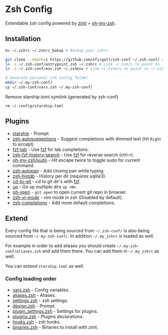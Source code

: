 # Zsh Config
Extendable zsh config powered by [zinit](https://github.com/zdharma-continuum/zinit) + [oh-my-zsh](https://github.com/ohmyzsh/ohmyzsh).

## Installation
```bash
mv ~/.zshrc ~/.zshrc_bakup # Backup your zshrc

git clone --depth=1 https://github.com/ofirgall/zsh-conf ~/.zsh-conf/ # Clone zsh-conf
ln -s ~/.zsh-conf/entrypoint.zsh ~/.zshrc # Link ~/.zshrc to point to ~/.zsh-conf/entrypoint.zsh
ln -s ~/.zsh-conf/env.zsh ~/.zshenv # Link ~/.zshenv to point to ~/.zsh-conf/env.zsh

# Generate personal zsh config folder
mkdir ~/.my-zsh-conf/
cp ~/.zsh-conf/vars.zsh ~/.my-zsh-conf/
```

Remove starship.toml symlink (generated by zsh-conf)
```
rm ~/.config/starship.toml
```

## Plugins
- [starship](https://github.com/starship/starship) - Prompt.
- [zsh-autosuggestions](https://github.com/zsh-users/zsh-autosuggestions) - Suggest completions with dimmed text (hit `Right` to accept)
- [fzf-tab](https://github.com/Aloxaf/fzf-tab) - Use [fzf](https://github.com/junegunn/fzf) for tab completions.
- [zsh-fzf-history-search](https://github.com/joshskidmore/zsh-fzf-history-search) - Use [fzf](https://github.com/junegunn/fzf) for reverse search (ctrl-r).
- [oh-my-zsh/sudo](https://github.com/ohmyzsh/ohmyzsh/tree/master/plugins/sudo) - Hit escape twice to toggle sudo for current command.
- [zsh-autopair](https://github.com/hlissner/zsh-autopair) - Add closing pair while typing.
- [zsh-histdb](https://github.com/larkery/zsh-histdb) - History per dir (requires sqlite3).
- [cd-to-git](https://github.com/ofirgall/cd-to-git) - cd to git dir's with [fzf](https://github.com/junegunn/fzf).
- [up](https://github.com/peterhurford/up.zsh) - Go up multiple dirs `up <N>`.
- [git-open](https://github.com/paulirish/git-open) - `git open` to open current git repo in browser.
- [zsh-vi-mode](https://github.com/jeffreytse/zsh-vi-mode) - vim mode in zsh (Disabled by default).
- [zsh-completions](https://github.com/zsh-users/zsh-completions) - Add more default completions.

## Extend
Every config file that is being sourced from `~/.zsh-conf/` is also being sourced from `~/.my-zsh-conf/`.
In addition `~/.my_zshrc` is loaded as well.

For example in order to add aliases you should create `~/.my-zsh-conf/aliases.zsh` and add them there. You can add them in `~/.my_zshrc` as well.

You can extend `starship.toml` as well.

### Config loading order
- [vars.zsh](https://github.com/ofirgall/zsh-conf/blob/master/vars.zsh) - Config variables.
- [aliases.zsh](https://github.com/ofirgall/zsh-conf/blob/master/aliases.zsh) - Aliases.
- [settings.zsh](https://github.com/ofirgall/zsh-conf/blob/master/settings.zsh) - zsh settings.
- [design.zsh](https://github.com/ofirgall/zsh-conf/blob/master/design.zsh) - Prompt.
- [plugin_settings.zsh](https://github.com/ofirgall/zsh-conf/blob/master/plugin_settings.zsh) - Settings for plugins.
- [plugins.zsh](https://github.com/ofirgall/zsh-conf/blob/master/plugins.zsh) - Plugins declarations.
- [hooks.zsh](https://github.com/ofirgall/zsh-conf/blob/master/hooks.zsh) - zsh hooks.
- [binaries.zsh](https://github.com/ofirgall/zsh-conf/blob/master/binaries.zsh) - Binaries to install with zinit.
